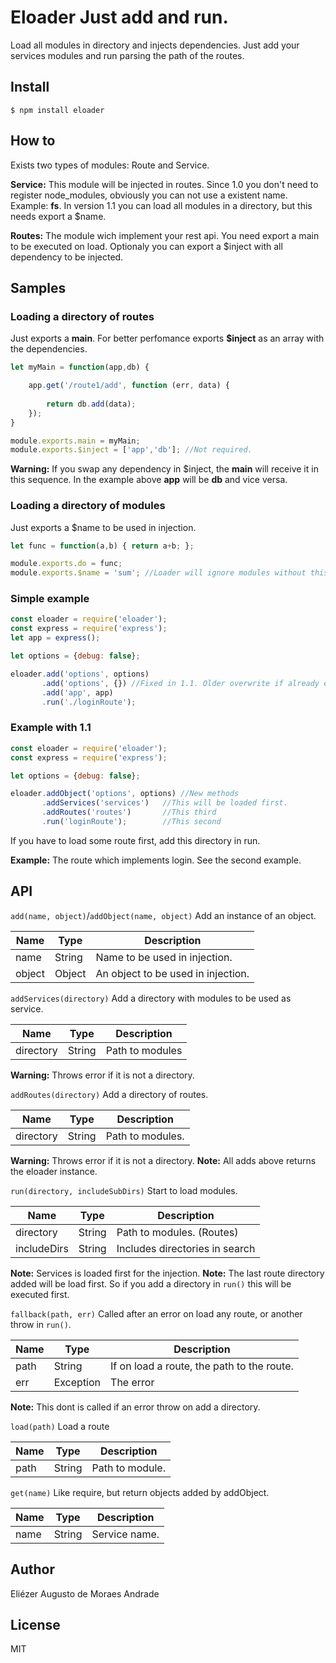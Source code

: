 # **Eloader** Just add and run.
Load all  modules in  directory and injects dependencies.
Just add your services modules and run parsing the path of the routes.

## **Install**
```shell
$ npm install eloader
```

## **How to**
Exists two types of modules: Route and Service.

**Service:** This module will be injected in routes. Since 1.0 you don't need to register node_modules, obviously you can not use a existent name. Example: **fs**. In version 1.1 you can load all modules in a directory, but this needs export a $name.

**Routes:** The module wich implement your rest api. You need export a main to be executed on load. Optionaly you can export a $inject with all dependency to be injected.

## **Samples**
### Loading a directory of routes
Just exports a **main**.
For better perfomance exports **$inject** as an array with the dependencies.
```javascript
let myMain = function(app,db) {

	app.get('/route1/add', function (err, data) {
		
		return db.add(data);
	});
}

module.exports.main = myMain;
module.exports.$inject = ['app','db']; //Not required.
```
**Warning:** If you swap any dependency in $inject, the **main** will receive it in this sequence.
In the example above **app** will be **db** and vice versa.


### Loading a directory of modules
Just exports a $name to be used in injection.
```javascript
let func = function(a,b) { return a+b; };

module.exports.do = func;
module.exports.$name = 'sum'; //Loader will ignore modules without this.
```

### Simple example
```javascript
const eloader = require('eloader');
const express = require('express');
let app = express();

let options = {debug: false};

eloader.add('options', options)
	   .add('options', {}) //Fixed in 1.1. Older overwrite if already exists.
       .add('app', app)
	   .run('./loginRoute');
```

### Example with 1.1
```javascript
const eloader = require('eloader');
const express = require('express');

let options = {debug: false};

eloader.addObject('options', options) //New methods
	   .addServices('services')	  //This will be loaded first.
	   .addRoutes('routes')		  //This third
	   .run('loginRoute');		  //This second
```

If you have to load some route first, add this directory in run.

**Example:** The route which implements login. See the second example.

## **API**

```add(name, object)```/```addObject(name, object)``` Add an instance of an object.

| Name | Type | Description |
| --- | --- | --- |
| name | String | Name to be used in injection. |
| object | Object | An object to be used in injection. |

```addServices(directory)``` Add a directory with modules to be used as service.

| Name | Type | Description |
| --- | --- | --- |
| directory | String | Path to modules |

**Warning:** Throws error if it is not a directory.

```addRoutes(directory)``` Add a directory of routes.

| Name | Type | Description |
| --- | --- | --- |
| directory | String | Path to modules. |

**Warning:** Throws error if it is not a directory.
**Note:** All adds above returns the eloader instance.

```run(directory, includeSubDirs)``` Start to load modules.

| Name | Type | Description |
| --- | --- | --- |
| directory | String | Path to modules. (Routes) |
| includeDirs | String | Includes directories in search |

**Note:** Services is loaded first for the injection.
**Note:** The last route directory added will be load first. So if you add a directory in ```run()``` this will be executed first.

```fallback(path, err)``` Called after an error on load any route, or another throw in ```run()```.

| Name | Type | Description |
| --- | --- | --- |
| path | String | If on load a route, the path to the route. |
| err | Exception | The error |

**Note:** This dont is called if an error throw on add a directory.

```load(path)``` Load a route

| Name | Type | Description |
| --- | --- | --- |
| path | String | Path to module. |

```get(name)``` Like require, but return objects added by addObject.

| Name | Type | Description |
| --- | --- | --- |
| name | String | Service name. |

## **Author**
Eliézer Augusto de Moraes Andrade

## **License**
MIT
